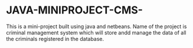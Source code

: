 # JAVA-MINIPROJECT-CMS-
This is a mini-project built using java and netbeans. Name of the project is criminal management system which will store andd manage the data of all the criminals registered in the database.
